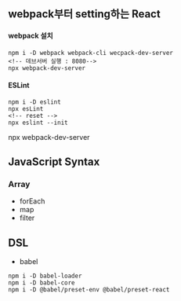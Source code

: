 ## webpack부터 setting하는 React

#### webpack 설치

```
npm i -D webpack webpack-cli wecpack-dev-server
<!-- 데브서버 실행 : 8080-->
npx webpack-dev-server
```

#### ESLint

```
npm i -D eslint
npx esLint
<!-- reset -->
npx eslint --init
```

npx webpack-dev-server

## JavaScript Syntax

### Array

- forEach
- map
- filter


## DSL
 - babel
 ```
 npm i -D babel-loader
 npm i -D babel-core
 npm i -D @babel/preset-env @babel/preset-react
 ```